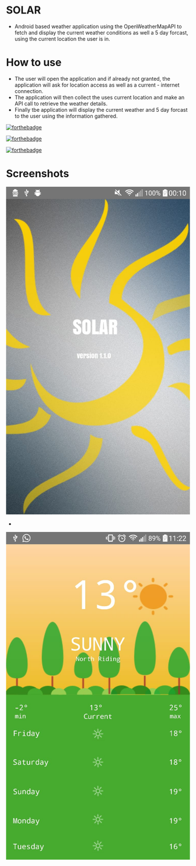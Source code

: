 # SOLAR

- Android based weather application using the OpenWeatherMapAPI to fetch and display the current weather conditions as well a 5 day forcast, using the current location the user is in.

# How to use

- The user will open the application and if already not granted, the application will ask for location access as well as a current       -  internet connection.
- The application will then collect the uses current location and make an API call to retrieve the weather details.
- Finally tbe application will display the current weather and 5 day forcast to the user using the information gathered.


[![forthebadge](https://forthebadge.com/images/badges/built-with-love.svg)](https://forthebadge.com)

[![forthebadge](https://forthebadge.com/images/badges/built-for-android.svg)](https://forthebadge.com)

[![forthebadge](https://forthebadge.com/images/badges/built-with-swag.svg)](https://forthebadge.com)



# Screenshots

![alt text](assets/Solar1.jpg "Splash Screen")

-

![alt text](assets/Solar2.jpg "Weather")
